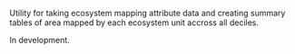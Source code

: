 Utility for taking ecosystem mapping attribute data and creating summary tables of area mapped by each ecosystem unit accross all deciles.

In development.
